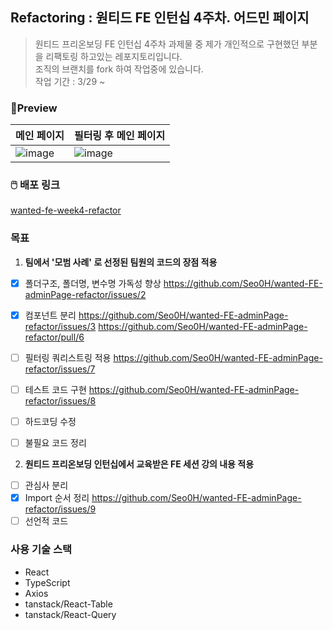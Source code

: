 ## **Refactoring : 원티드 FE 인턴십 4주차. 어드민 페이지**

> 원티드 프리온보딩 FE 인턴십 4주차 과제물 중 제가 개인적으로 구현했던 부분을 리팩토링 하고있는 레포지토리입니다.<br/>
> 조직의 브랜치를 fork 하여 작업중에 있습니다.<br/>
> 작업 기간 : 3/29 ~

### 🌟**Preview**

| 메인 페이지 | 필터링 후 메인 페이지 |
| ----------- | --------------------- |
| ![image](https://user-images.githubusercontent.com/108770949/228792520-f98c5aa6-51d5-4854-992b-905e5ed1b675.png)|![image](https://user-images.githubusercontent.com/108770949/228792619-99f8a926-d4f0-48fb-91f3-beac73986352.png)|

### **🖱️ 배포 링크**

[wanted-fe-week4-refactor](https://wanted-fe-week4.vercel.app/)

### **목표**

1. **팀에서 '모범 사례' 로 선정된 팀원의 코드의 장점 적용**
- [X] 폴더구조, 폴더명, 변수명 가독성 향상 https://github.com/Seo0H/wanted-FE-adminPage-refactor/issues/2
- [x] 컴포넌트 분리 https://github.com/Seo0H/wanted-FE-adminPage-refactor/issues/3 https://github.com/Seo0H/wanted-FE-adminPage-refactor/pull/6
- [ ] 필터링 쿼리스트링 적용 https://github.com/Seo0H/wanted-FE-adminPage-refactor/issues/7
- [ ] 테스트 코드 구현 https://github.com/Seo0H/wanted-FE-adminPage-refactor/issues/8
- [ ] 하드코딩 수정
- [ ] 불필요 코드 정리


2. **원티드 프리온보딩 인턴십에서 교육받은 FE 세션 강의 내용 적용**
- [ ] 관심사 분리
- [x] Import 순서 정리 https://github.com/Seo0H/wanted-FE-adminPage-refactor/issues/9
- [ ] 선언적 코드

### **사용 기술 스택**

- React
- TypeScript
- Axios
- tanstack/React-Table
- tanstack/React-Query

